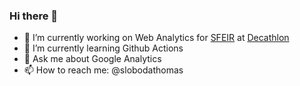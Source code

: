### Hi there 👋

- 🔭 I’m currently working on Web Analytics for [SFEIR](https://www.sfeir.com/fr/) at [Decathlon](https://decathlon.fr)
- 🌱 I’m currently learning Github Actions
- 💬 Ask me about Google Analytics
- 📫 How to reach me: @slobodathomas
